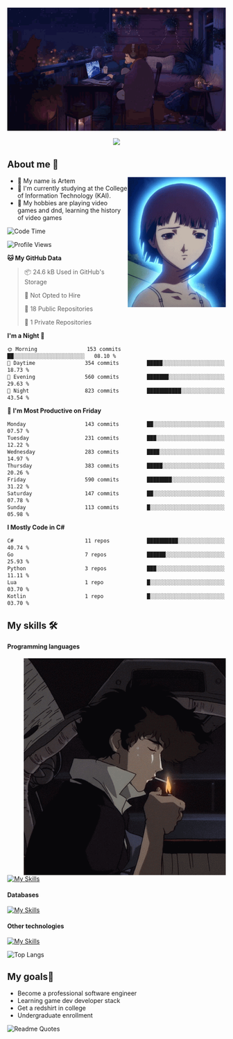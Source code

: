 <div align="center">
  <p>
    <img src="assets/lo-fi.gif">
  </p>
  <p>
    <img src="https://readme-typing-svg.herokuapp.com?color=%2336BCF7&lines=Welcome-to-my-profile&center=true&width=380&height=50&duration=4000&pause=1000">
  </p>
</div>

<div>
  <h2>About me 🚀</h2>
   <div align="center">
    <img src="assets/lain2.gif" align="right" height="300px">
  </div>
  <ul>
    <li>👨 My name is Artem</li>
    <li>🌱 I'm currently studying at the College of Information Technology (KAI).</li>
    <li>👾 My hobbies are playing video games and dnd, learning the history of video games </li>
  </ul>
</div>


<!--START_SECTION:waka-->
![Code Time](http://img.shields.io/badge/Code%20Time-226%20hrs%2029%20mins-blue)

![Profile Views](http://img.shields.io/badge/Profile%20Views-0-blue)

**🐱 My GitHub Data** 

> 📦 24.6 kB Used in GitHub's Storage 
 > 
> 🚫 Not Opted to Hire
 > 
> 📜 18 Public Repositories 
 > 
> 🔑 1 Private Repositories 
 > 
**I'm a Night 🦉** 

```text
🌞 Morning                153 commits         ██░░░░░░░░░░░░░░░░░░░░░░░   08.10 % 
🌆 Daytime                354 commits         █████░░░░░░░░░░░░░░░░░░░░   18.73 % 
🌃 Evening                560 commits         ███████░░░░░░░░░░░░░░░░░░   29.63 % 
🌙 Night                  823 commits         ███████████░░░░░░░░░░░░░░   43.54 % 
```
📅 **I'm Most Productive on Friday** 

```text
Monday                   143 commits         ██░░░░░░░░░░░░░░░░░░░░░░░   07.57 % 
Tuesday                  231 commits         ███░░░░░░░░░░░░░░░░░░░░░░   12.22 % 
Wednesday                283 commits         ████░░░░░░░░░░░░░░░░░░░░░   14.97 % 
Thursday                 383 commits         █████░░░░░░░░░░░░░░░░░░░░   20.26 % 
Friday                   590 commits         ████████░░░░░░░░░░░░░░░░░   31.22 % 
Saturday                 147 commits         ██░░░░░░░░░░░░░░░░░░░░░░░   07.78 % 
Sunday                   113 commits         █░░░░░░░░░░░░░░░░░░░░░░░░   05.98 % 
```


**I Mostly Code in C#** 

```text
C#                       11 repos            ██████████░░░░░░░░░░░░░░░   40.74 % 
Go                       7 repos             ██████░░░░░░░░░░░░░░░░░░░   25.93 % 
Python                   3 repos             ███░░░░░░░░░░░░░░░░░░░░░░   11.11 % 
Lua                      1 repo              █░░░░░░░░░░░░░░░░░░░░░░░░   03.70 % 
Kotlin                   1 repo              █░░░░░░░░░░░░░░░░░░░░░░░░   03.70 % 
```




<!--END_SECTION:waka-->

## My skills 🛠️
#### Programming languages
<div align="center">
  <img src="assets/bebop_smoke.gif" align="right" height="500px">
</div>


[![My Skills](https://skillicons.dev/icons?i=go,cs,python)](https://skillicons.dev)
#### Databases
[![My Skills](https://skillicons.dev/icons?i=mysql,mongodb,postgres)](https://skillicons.dev)
#### Other technologies
[![My Skills](https://skillicons.dev/icons?i=unity,docker,git,wasm,githubactions,kafka)](https://skillicons.dev)

![Top Langs](https://github-readme-stats.vercel.app/api/top-langs/?username=nifle3&layout=compact&theme=nord)


## My goals🚀
- Become a professional software engineer
- Learning game dev developer stack
- Get a redshirt in college
- Undergraduate enrollment

![Readme Quotes](https://quotes-github-readme.vercel.app/api?type=horizontal&theme=nord) 

